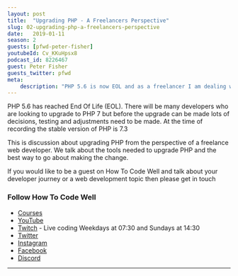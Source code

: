 ```yaml
---
layout: post
title:  "Upgrading PHP - A Freelancers Perspective"
slug: 02-upgrading-php-a-freelancers-perspective
date:   2019-01-11
season: 2
guests: [pfwd-peter-fisher]
youtubeId: Cv_KKuHpsx8
podcast_id: 8226467
guest: Peter Fisher
guests_twitter: pfwd
meta:
    description: "PHP 5.6 is now EOL and as a freelancer I am dealing with a lot of legacy code at the moment.  This is how I go about upgrading PHP in freelance projects.  Sometimes it's not as straight forward as just upgrading the Linux packages"
---
```

PHP 5.6 has reached End Of Life (EOL). There will be many developers who are looking to upgrade to PHP 7 but before the upgrade can be made lots of decisions, testing and adjustments need to be made. At the time of recording the stable version of PHP is 7.3

This is discussion about upgrading PHP from the perspective of a freelance web developer. We talk about the tools needed to upgrade PHP and the best way to go about making the change.

If you would like to be a guest on How To Code Well and talk about your developer journey or a web development topic then please get in touch

### Follow How To Code Well
- [Courses](http://howtocodewell.net)
- [YouTube](http://youtube.com/howtocodewell)
- [Twitch](http://twitch.tv/howtocodewell) - Live coding Weekdays at 07:30 and Sundays at 14:30
- [Twitter](https://twitter.com/howtocodewell)
- [Instagram](http://instagram.com/howtocodewell/)
- [Facebook](http://facebook.com/howtocodewell/)
- [Discord](http://howtocodewell.net/discord)

-------------------------------
